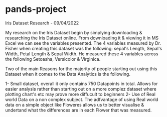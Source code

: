 # pands-project
Iris Dataset Research - 09/04/2022

My research on the Iris Dataset begin by simplying downloading & researching the Iris Dataset online.
From downloading it & viewing it in MS Excel we can see the variables presented.
The 4 variables measured by Dr. Fisher when creating this dataset was the following: sepal's Length, Sepal's Width, Petal Length & Sepal Width.
He measured these 4 variables across the following Setoasha, Versicolor & Virginica.

Two of the main Reasons for the majority of people starting out using this Dataset when it comes to the Data Analytics is the following.

1- Small dataset, overall it only contains 750 Datapoints in total. Allows for easier analysis rather than starting out on a more complez dataset where plotting chart's etc may prove more diffucult to beginners
2- Use of Real world Data on a non complex subject. The adfvantage of using Real world data on a simple object like Floweres allows us to better visualise & undertand what the differences are in each Flower that was measured.


